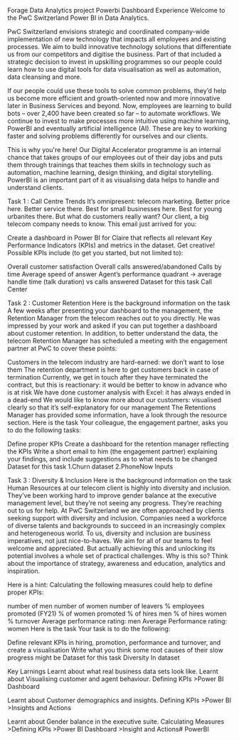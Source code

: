 Forage Data Analytics project Powerbi Dashboard Experience Welcome to the PwC Switzerland Power BI in Data Analytics.

PwC Switzerland envisions strategic and coordinated company-wide implementation of new technology that impacts all employees and existing processes. We aim to build innovative technology solutions that differentiate us from our competitors and digitise the business. Part of that included a strategic decision to invest in upskilling programmes so our people could learn how to use digital tools for data visualisation as well as automation, data cleansing and more.

If our people could use these tools to solve common problems, they’d help us become more efficient and growth-oriented now and more innovative later in Business Services and beyond. Now, employees are learning to build bots – over 2,400 have been created so far – to automate workflows. We continue to invest to make processes more intuitive using machine learning, PowerBI and eventually artificial intelligence (AI). These are key to working faster and solving problems differently for ourselves and our clients.

This is why you're here! Our Digital Accelerator programme is an internal chance that takes groups of our employees out of their day jobs and puts them through trainings that teaches them skills in technology such as automation, machine learning, design thinking, and digital storytelling. PowerBI is an important part of it as visualising data helps to handle and understand clients.

Task 1 : Call Centre Trends It’s omnipresent: telecom marketing. Better price here. Better service there. Best for small businesses here. Best for young urbanites there. But what do customers really want? Our client, a big telecom company needs to know. This email just arrived for you:

Create a dashboard in Power BI for Claire that reflects all relevant Key Performance Indicators (KPIs) and metrics in the dataset. Get creative! Possible KPIs include (to get you started, but not limited to):

Overall customer satisfaction Overall calls answered/abandoned Calls by time Average speed of answer Agent’s performance quadrant -> average handle time (talk duration) vs calls answered Dataset for this task Call Center

Task 2 : Customer Retention Here is the background information on the task A few weeks after presenting your dashboard to the management, the Retention Manager from the telecom reaches out to you directly. He was impressed by your work and asked if you can put together a dashboard about customer retention. In addition, to better understand the data, the telecom Retention Manager has scheduled a meeting with the engagement partner at PwC to cover these points:

Customers in the telecom industry are hard-earned: we don’t want to lose them The retention department is here to get customers back in case of termination Currently, we get in touch after they have terminated the contract, but this is reactionary: it would be better to know in advance who is at risk We have done customer analysis with Excel: it has always ended in a dead-end We would like to know more about our customers: visualised clearly so that it’s self-explanatory for our management The Retentions Manager has provided some information, have a look through the resource section. Here is the task Your colleague, the engagement partner, asks you to do the following tasks:

Define proper KPIs Create a dashboard for the retention manager reflecting the KPIs Write a short email to him (the engagement partner) explaining your findings, and include suggestions as to what needs to be changed Dataset for this task 1.Churn dataset 2.PhoneNow Inputs

Task 3 : Diversity & Inclusion Here is the background information on the task Human Resources at our telecom client is highly into diversity and inclusion. They’ve been working hard to improve gender balance at the executive management level, but they’re not seeing any progress. They’re reaching out to us for help. At PwC Switzerland we are often approached by clients seeking support with diversity and inclusion. Companies need a workforce of diverse talents and backgrounds to succeed in an increasingly complex and heterogeneous world. To us, diversity and inclusion are business imperatives, not just nice-to-haves. We aim for all of our teams to feel welcome and appreciated. But actually achieving this and unlocking its potential involves a whole set of practical challenges. Why is this so? Think about the importance of strategy, awareness and education, analytics and inspiration.

Here is a hint: Calculating the following measures could help to define proper KPIs:

number of men number of women number of leavers % employees promoted (FY21) % of women promoted % of hires men % of hires women % turnover Average performance rating: men Average Performance rating: women Here is the task Your task is to do the following:

Define relevant KPIs in hiring, promotion, performance and turnover, and create a visualisation Write what you think some root causes of their slow progress might be Dataset for this task Diversity In dataset

Key Larnings Learnt about what real business data sets look like. Learnt about Visualising customer and agent behaviour. Defining KPIs >Power BI Dashboard

Learnt about Customer demographics and insights. Defining KPIs >Power BI >Insights and Actions

Learnt about Gender balance in the executive suite. Calculating Measures >Defining KPIs >Power BI Dashboard >Insight and Actions# PowerBI
